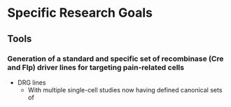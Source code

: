 # Specific Research Goals

## Tools

### Generation of a standard and specific set of recombinase (Cre and Flp) driver lines for targeting pain-related cells
- DRG lines
    - With multiple single-cell studies now having defined canonical sets of  

